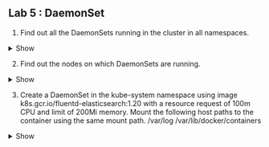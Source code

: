 ## Lab 5 : DaemonSet

1.  Find out all the DaemonSets running in the cluster in all namespaces.

<details><summary>Show</summary>
<p>

```bash

kubectl get daemonets --all-namespaces
```

</p>
</details>
    

  

2.  Find out the nodes on which DaemonSets are running.
    
<details><summary>Show</summary>
<p>

```bash

kubectl describe daemonset kube-proxy --namespace=kube-system


```

</p>
</details>

  

3.  Create a DaemonSet in the kube-system namespace using image k8s.gcr.io/fluentd-elasticsearch:1.20 with a resource request of 100m CPU and limit of 200Mi memory.
Mount the following host paths to the container using the same mount path.
/var/log
/var/lib/docker/containers

<details><summary>Show</summary>
<p>

```yaml

apiVersion: apps/v1 #required fields
kind: DaemonSet #required fields
metadata: #required fields
  name: fluentd
  namespace: kube-system
  labels:
    k8s-app: fluentd
spec:
  selector:
    matchLabels:
      name: fluentd #this must match the label below
  template: #required fields 
    metadata:
      labels:
        name: fluentd #this must match the selector above
    spec:
      tolerations:
      - key: node-role.kubernetes.io/master
        effect: NoSchedule
      containers:
      - name: fluentd
        image: k8s.gcr.io/fluentd-elasticsearch:1.20
        resources:
        limits:
          memory: 200Mi
        requests:
          cpu: 100m
        volumeMounts:
        - name: varlog
          mountPath: /var/log
        - name: varlibdockercontainers
          mountPath: /var/lib/docker/containers
          readOnly: true
      volumes:
      - name: varlog
        hostPath:
          path: /var/log
      - name: varlibdockercontainers
        hostPath:
          path: /var/lib/docker/containers

```

</p>
</details>
